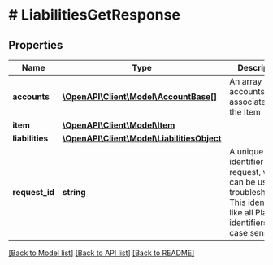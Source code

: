 # # LiabilitiesGetResponse

## Properties

Name | Type | Description | Notes
------------ | ------------- | ------------- | -------------
**accounts** | [**\OpenAPI\Client\Model\AccountBase[]**](AccountBase.md) | An array of accounts associated with the Item |
**item** | [**\OpenAPI\Client\Model\Item**](Item.md) |  |
**liabilities** | [**\OpenAPI\Client\Model\LiabilitiesObject**](LiabilitiesObject.md) |  |
**request_id** | **string** | A unique identifier for the request, which can be used for troubleshooting. This identifier, like all Plaid identifiers, is case sensitive. |

[[Back to Model list]](../../README.md#models) [[Back to API list]](../../README.md#endpoints) [[Back to README]](../../README.md)
